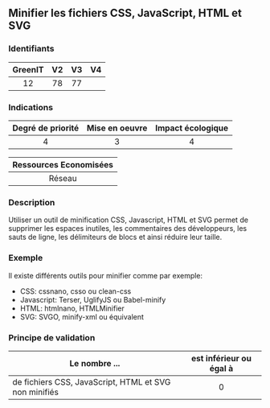 ## Minifier les fichiers CSS, JavaScript, HTML et SVG

### Identifiants

| GreenIT |  V2  |  V3  |  V4  |
|:-------:|:----:|:----:|:----:|
|  12    | 78  | 77  |      |

### Indications

| Degré de priorité |      Mise en oeuvre       |  Impact écologique    |
|:-------------------:|:-------------------------:|:---------------------:|
| 4 | 3 | 4 |

|Ressources Economisées                                      |
|:----------------------------------------------------------:|
| Réseau   |

### Description

Utiliser un outil de minification CSS, Javascript, HTML et SVG permet de supprimer les espaces inutiles, les commentaires des développeurs, les sauts de ligne, les délimiteurs de blocs et ainsi réduire leur taille.

### Exemple

Il existe différents outils pour minifier comme par exemple:

- CSS: cssnano, csso ou clean-css 
- Javascript: Terser, UglifyJS ou Babel-minify 
- HTML: htmlnano, HTMLMinifier
- SVG: SVGO, minify-xml ou équivalent


### Principe de validation

| Le nombre ...     | est inférieur ou égal à   |  
|-------------------|:-------------------------:|
| de fichiers CSS, JavaScript, HTML et SVG non minifiés  | 0  |
